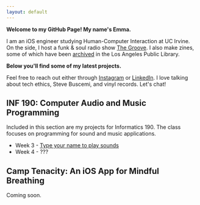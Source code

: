 ```yaml
---
layout: default
---
```


**Welcome to my GitHub Page! My name's Emma.**

I am an iOS engineer studying Human-Computer Interaction at UC Irvine. On the side, I host a funk & soul radio show [The Groove](https://kuci.org/wp/shows/the-groove/). I also make zines, some of which have been [archived](https://ls2pac.lapl.org/?section=resource&resourceid=1851847881) in the Los Angeles Public Library. 

**Below you'll find some of my latest projects.**

Feel free to reach out either through [Instagram](https://www.instagram.com/hapa.girl/) or [LinkedIn](https://www.linkedin.com/in/emma6pv/). I love talking about tech ethics, Steve Buscemi, and vinyl records. Let's chat!


## INF 190: Computer Audio and Music Programming

Included in this section are my projects for Informatics 190. The class focuses on programming for sound and music applications.

* Week 3 - [Type your name to play sounds]()
* Week 4 - ???

## Camp Tenacity: An iOS App for Mindful Breathing

Coming soon. 
